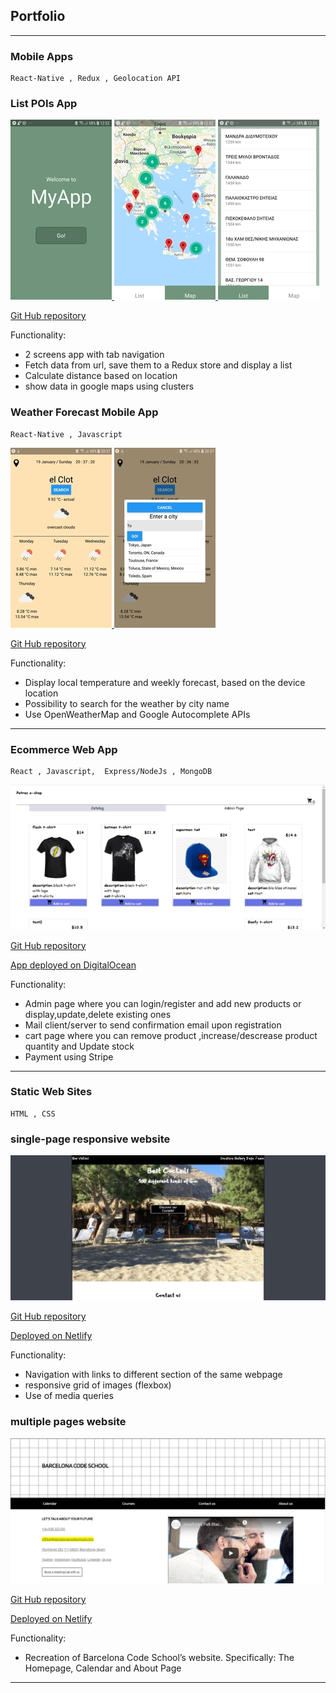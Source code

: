 ## Portfolio 

---

### Mobile Apps
    React-Native , Redux , Geolocation API

### List POIs App

<a href="https://github.com/petroula861/react_native_POIS"><img src="images/mobileapp_pois_1x15.jpg?raw=true"/>    <img src="images/mobileapp_pois_4x15.jpg?raw=true"/>    <img src="images/mobileapp_pois_3x15.jpg?raw=true"/>

<a href="https://github.com/petroula861/react_native_POIS">Git Hub repository</a>

Functionality: 
- 2 screens app with tab navigation
- Fetch data from url, save them to a Redux store and display a list
- Calculate distance based on location
- show data in google maps using clusters

### Weather Forecast Mobile App
    React-Native , Javascript

<a href="https://github.com/petroula861/react_native/tree/master/weatherapp">    <img src="images/weatherapp1_x15.jpg?raw=true"/>    <img src="images/weatherapp2x15.jpg?raw=true"/></a>

<a href="https://github.com/petroula861/react_native/tree/master/weatherapp">Git Hub repository</a>

Functionality: 
- Display local temperature and weekly forecast, based on the device location
- Possibility to search for the weather by city name
- Use OpenWeatherMap and Google Autocomplete APIs

---

### Ecommerce Web App
    React , Javascript,  Express/NodeJs , MongoDB

<a href="https://github.com/petroula861/02_react_express/tree/master/ecommerce_app"><img src="images/ecommerceapp.png?raw=true"/></a>

<a href="https://github.com/petroula861/02_react_express/tree/master/ecommerce_app">Git Hub repository</a>

<a href="http://188.166.7.202:3000/">App deployed on DigitalOcean</a>

Functionality: 
- Admin page where you can login/register and add new products or display,update,delete existing ones
- Mail client/server to send confirmation email upon registration
- cart page where you can remove product ,increase/descrease product quantity and Update stock
- Payment using Stripe

---

### Static Web Sites
    HTML , CSS

### single-page responsive website
  
  <a href="https://htmlproject1.netlify.com/"><img src="images/project1new.png?raw=true"/></a>

  <a href="https://github.com/petroula861/css_html/tree/master/01_singlepage_website">Git Hub repository</a>

  <a href="https://htmlproject1.netlify.com/">Deployed on Netlify</a>
  
  Functionality: 
  - Navigation with links to different section of the same webpage
  - responsive grid of images (flexbox)
  - Use of media queries

### multiple pages website 
   
   <a href="https://htmlproject2.netlify.com/"><img src="images/project2.png?raw=true"/></a>

   <a href="https://github.com/petroula861/css_html/tree/master/02_4_pages_bcs_website">Git Hub repository</a>

   <a href="https://htmlproject2.netlify.com/">Deployed on Netlify</a>
  
  Functionality: 
  - Recreation of Barcelona Code School’s website. Specifically: The Homepage, Calendar and About Page
  
---
